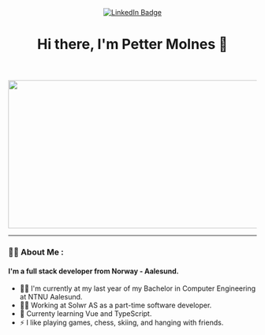 <header>
   <div align="center">
    <a href="https://www.linkedin.com/in/petter-molnes-532596202/">
      <img src="https://img.shields.io/badge/LinkedIn-blue?logo=linkedin&logoColor=white&style=for-the-badge" alt="LinkedIn Badge" />
    </a>
  </div>
  <h1 align="center">Hi there, I'm Petter Molnes 👋</h1>
</header>
<main>
  <div align="center">
    <img src="https://media.giphy.com/media/dWesBcTLavkZuG35MI/giphy.gif" width="600" height="300"/>
  </div>
</main>

---

### :man_technologist: About Me :
#### I'm a full stack developer from Norway - Aalesund.
- 👨‍🎓 I'm currently at my last year of my Bachelor in Computer Engineering at NTNU Aalesund.
- 👨‍💻 Working at Solwr AS as a part-time software developer.
- 📘 Currenty learning Vue and TypeScript.
- ⚡ I like playing games, chess, skiing, and hanging with friends.

<!--
**PMolnes/PMolnes** is a ✨ _special_ ✨ repository because its `README.md` (this file) appears on your GitHub profile.

Here are some ideas to get you started:

- 🔭 I’m currently working on ...
- 🌱 I’m currently learning ...
- 👯 I’m looking to collaborate on ...
- 🤔 I’m looking for help with ...
- 💬 Ask me about ...
- 📫 How to reach me: ...
- 😄 Pronouns: ...
- ⚡ Fun fact: ...
-->
